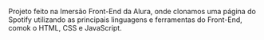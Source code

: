 Projeto feito na Imersão Front-End da Alura, onde clonamos uma página do Spotify utilizando as principais linguagens e ferramentas do Front-End, comok o HTML, CSS e JavaScript. 
